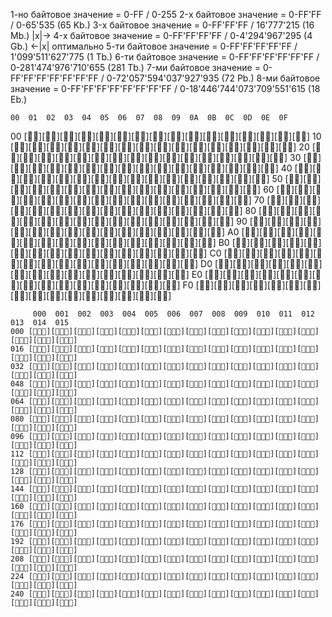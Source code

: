 1-но байтовое значение = 0-FF / 0-255
2-х байтовое значение  = 0-FF'FF / 0-65'535 (65 Kb.)
3-х байтовое значение  = 0-FF'FF'FF / 16'777'215 (16 Mb.)
|x|-> 4-х байтовое значение = 0-FF'FF'FF'FF / 0-4'294'967'295 (4 Gb.) <-|x| оптимально
5-ти байтовое значение = 0-FF'FF'FF'FF'FF / 1'099'511'627'775 (1 Tb.)
6-ти байтовое значение = 0-FF'FF'FF'FF'FF'FF / 0-281'474'976'710'655 (281 Tb.)
7-ми байтовое значение = 0-FF'FF'FF'FF'FF'FF'FF / 0-72'057'594'037'927'935 (72 Pb.)
8-ми байтовое значение = 0-FF'FF'FF'FF'FF'FF'FF'FF / 0-18'446'744'073'709'551'615 (18 Eb.)

    00  01  02  03  04  05  06  07  08  09  0A  0B  0C  0D  0E  0F
00 [🩷🩷][🩷🩷][🩷🩷][🩷🩷][🩷🩷][🩷🩷][🩷🩷][🩷🩷][🩷🩷][🩷🩷][🩷🩷][🩷🩷][🩷🩷][🩷🩷][🩷🩷][🩷🩷]
10 [🩷🩷][🩷🩷][🩷🩷][🩷🩷][🩷🩷][🩷🩷][🩷🩷][🩷🩷][🩷🩷][🩷🩷][🩷🩷][🩷🩷][🩷🩷][🩷🩷][🩷🩷][🩷🩷]
20 [🩷🩷][🩷🩷][🩷🩷][🩷🩷][🩷🩷][🩷🩷][🩷🩷][🩷🩷][🩷🩷][🩷🩷][🩷🩷][🩷🩷][🩷🩷][🩷🩷][🩷🩷][🩷🩷]
30 [🩷🩷][🩷🩷][🩷🩷][🩷🩷][🩷🩷][🩷🩷][🩷🩷][🩷🩷][🩷🩷][🩷🩷][🩷🩷][🩷🩷][🩷🩷][🩷🩷][🩷🩷][🩷🩷]
40 [🩷🩷][🩷🩷][🩷🩷][🩷🩷][🩷🩷][🩷🩷][🩷🩷][🩷🩷][🩷🩷][🩷🩷][🩷🩷][🩷🩷][🩷🩷][🩷🩷][🩷🩷][🩷🩷]
50 [🩷🩷][🩷🩷][🩷🩷][🩷🩷][🩷🩷][🩷🩷][🩷🩷][🩷🩷][🩷🩷][🩷🩷][🩷🩷][🩷🩷][🩷🩷][🩷🩷][🩷🩷][🩷🩷]
60 [🩷🩷][🩷🩷][🩷🩷][🩷🩷][🩷🩷][🩷🩷][🩷🩷][🩷🩷][🩷🩷][🩷🩷][🩷🩷][🩷🩷][🩷🩷][🩷🩷][🩷🩷][🩷🩷]
70 [🩷🩷][🩷🩷][🩷🩷][🩷🩷][🩷🩷][🩷🩷][🩷🩷][🩷🩷][🩷🩷][🩷🩷][🩷🩷][🩷🩷][🩷🩷][🩷🩷][🩷🩷][🩷🩷]
80 [🩷🩷][🩷🩷][🩷🩷][🩷🩷][🩷🩷][🩷🩷][🩷🩷][🩷🩷][🩷🩷][🩷🩷][🩷🩷][🩷🩷][🩷🩷][🩷🩷][🩷🩷][🩷🩷]
90 [🩷🩷][🩷🩷][🩷🩷][🩷🩷][🩷🩷][🩷🩷][🩷🩷][🩷🩷][🩷🩷][🩷🩷][🩷🩷][🩷🩷][🩷🩷][🩷🩷][🩷🩷][🩷🩷]
A0 [🩷🩷][🩷🩷][🩷🩷][🩷🩷][🩷🩷][🩷🩷][🩷🩷][🩷🩷][🩷🩷][🩷🩷][🩷🩷][🩷🩷][🩷🩷][🩷🩷][🩷🩷][🩷🩷]
B0 [🩷🩷][🩷🩷][🩷🩷][🩷🩷][🩷🩷][🩷🩷][🩷🩷][🩷🩷][🩷🩷][🩷🩷][🩷🩷][🩷🩷][🩷🩷][🩷🩷][🩷🩷][🩷🩷]
C0 [🩷🩷][🩷🩷][🩷🩷][🩷🩷][🩷🩷][🩷🩷][🩷🩷][🩷🩷][🩷🩷][🩷🩷][🩷🩷][🩷🩷][🩷🩷][🩷🩷][🩷🩷][🩷🩷]
D0 [🩷🩷][🩷🩷][🩷🩷][🩷🩷][🩷🩷][🩷🩷][🩷🩷][🩷🩷][🩷🩷][🩷🩷][🩷🩷][🩷🩷][🩷🩷][🩷🩷][🩷🩷][🩷🩷]
E0 [🩷🩷][🩷🩷][🩷🩷][🩷🩷][🩷🩷][🩷🩷][🩷🩷][🩷🩷][🩷🩷][🩷🩷][🩷🩷][🩷🩷][🩷🩷][🩷🩷][🩷🩷][🩷🩷]
F0 [🩷🩷][🩷🩷][🩷🩷][🩷🩷][🩷🩷][🩷🩷][🩷🩷][🩷🩷][🩷🩷][🩷🩷][🩷🩷][🩷🩷][🩷🩷][🩷🩷][🩷🩷][🩷🩷]
~~~~~~~~~~~~~~~~~~~~~~~~~~~~~~~~~~~~~~~~~~~~~~~~~~~~~~~~~~~~~~~~~~~~~~~~~~~~~~~~~~~~
     000  001  002  003  004  005  006  007  008  009  010  011  012  013  014  015
000 [🩷🩷🩷][🩷🩷🩷][🩷🩷🩷][🩷🩷🩷][🩷🩷🩷][🩷🩷🩷][🩷🩷🩷][🩷🩷🩷][🩷🩷🩷][🩷🩷🩷][🩷🩷🩷][🩷🩷🩷][🩷🩷🩷][🩷🩷🩷][🩷🩷🩷][🩷🩷🩷]
016 [🩷🩷🩷][🩷🩷🩷][🩷🩷🩷][🩷🩷🩷][🩷🩷🩷][🩷🩷🩷][🩷🩷🩷][🩷🩷🩷][🩷🩷🩷][🩷🩷🩷][🩷🩷🩷][🩷🩷🩷][🩷🩷🩷][🩷🩷🩷][🩷🩷🩷][🩷🩷🩷]
032 [🩷🩷🩷][🩷🩷🩷][🩷🩷🩷][🩷🩷🩷][🩷🩷🩷][🩷🩷🩷][🩷🩷🩷][🩷🩷🩷][🩷🩷🩷][🩷🩷🩷][🩷🩷🩷][🩷🩷🩷][🩷🩷🩷][🩷🩷🩷][🩷🩷🩷][🩷🩷🩷]
048 [🩷🩷🩷][🩷🩷🩷][🩷🩷🩷][🩷🩷🩷][🩷🩷🩷][🩷🩷🩷][🩷🩷🩷][🩷🩷🩷][🩷🩷🩷][🩷🩷🩷][🩷🩷🩷][🩷🩷🩷][🩷🩷🩷][🩷🩷🩷][🩷🩷🩷][🩷🩷🩷]
064 [🩷🩷🩷][🩷🩷🩷][🩷🩷🩷][🩷🩷🩷][🩷🩷🩷][🩷🩷🩷][🩷🩷🩷][🩷🩷🩷][🩷🩷🩷][🩷🩷🩷][🩷🩷🩷][🩷🩷🩷][🩷🩷🩷][🩷🩷🩷][🩷🩷🩷][🩷🩷🩷]
080 [🩷🩷🩷][🩷🩷🩷][🩷🩷🩷][🩷🩷🩷][🩷🩷🩷][🩷🩷🩷][🩷🩷🩷][🩷🩷🩷][🩷🩷🩷][🩷🩷🩷][🩷🩷🩷][🩷🩷🩷][🩷🩷🩷][🩷🩷🩷][🩷🩷🩷][🩷🩷🩷]
096 [🩷🩷🩷][🩷🩷🩷][🩷🩷🩷][🩷🩷🩷][🩷🩷🩷][🩷🩷🩷][🩷🩷🩷][🩷🩷🩷][🩷🩷🩷][🩷🩷🩷][🩷🩷🩷][🩷🩷🩷][🩷🩷🩷][🩷🩷🩷][🩷🩷🩷][🩷🩷🩷]
112 [🩷🩷🩷][🩷🩷🩷][🩷🩷🩷][🩷🩷🩷][🩷🩷🩷][🩷🩷🩷][🩷🩷🩷][🩷🩷🩷][🩷🩷🩷][🩷🩷🩷][🩷🩷🩷][🩷🩷🩷][🩷🩷🩷][🩷🩷🩷][🩷🩷🩷][🩷🩷🩷]
128 [🩷🩷🩷][🩷🩷🩷][🩷🩷🩷][🩷🩷🩷][🩷🩷🩷][🩷🩷🩷][🩷🩷🩷][🩷🩷🩷][🩷🩷🩷][🩷🩷🩷][🩷🩷🩷][🩷🩷🩷][🩷🩷🩷][🩷🩷🩷][🩷🩷🩷][🩷🩷🩷]
144 [🩷🩷🩷][🩷🩷🩷][🩷🩷🩷][🩷🩷🩷][🩷🩷🩷][🩷🩷🩷][🩷🩷🩷][🩷🩷🩷][🩷🩷🩷][🩷🩷🩷][🩷🩷🩷][🩷🩷🩷][🩷🩷🩷][🩷🩷🩷][🩷🩷🩷][🩷🩷🩷]
160 [🩷🩷🩷][🩷🩷🩷][🩷🩷🩷][🩷🩷🩷][🩷🩷🩷][🩷🩷🩷][🩷🩷🩷][🩷🩷🩷][🩷🩷🩷][🩷🩷🩷][🩷🩷🩷][🩷🩷🩷][🩷🩷🩷][🩷🩷🩷][🩷🩷🩷][🩷🩷🩷]
176 [🩷🩷🩷][🩷🩷🩷][🩷🩷🩷][🩷🩷🩷][🩷🩷🩷][🩷🩷🩷][🩷🩷🩷][🩷🩷🩷][🩷🩷🩷][🩷🩷🩷][🩷🩷🩷][🩷🩷🩷][🩷🩷🩷][🩷🩷🩷][🩷🩷🩷][🩷🩷🩷]
192 [🩷🩷🩷][🩷🩷🩷][🩷🩷🩷][🩷🩷🩷][🩷🩷🩷][🩷🩷🩷][🩷🩷🩷][🩷🩷🩷][🩷🩷🩷][🩷🩷🩷][🩷🩷🩷][🩷🩷🩷][🩷🩷🩷][🩷🩷🩷][🩷🩷🩷][🩷🩷🩷]
208 [🩷🩷🩷][🩷🩷🩷][🩷🩷🩷][🩷🩷🩷][🩷🩷🩷][🩷🩷🩷][🩷🩷🩷][🩷🩷🩷][🩷🩷🩷][🩷🩷🩷][🩷🩷🩷][🩷🩷🩷][🩷🩷🩷][🩷🩷🩷][🩷🩷🩷][🩷🩷🩷]
224 [🩷🩷🩷][🩷🩷🩷][🩷🩷🩷][🩷🩷🩷][🩷🩷🩷][🩷🩷🩷][🩷🩷🩷][🩷🩷🩷][🩷🩷🩷][🩷🩷🩷][🩷🩷🩷][🩷🩷🩷][🩷🩷🩷][🩷🩷🩷][🩷🩷🩷][🩷🩷🩷]
240 [🩷🩷🩷][🩷🩷🩷][🩷🩷🩷][🩷🩷🩷][🩷🩷🩷][🩷🩷🩷][🩷🩷🩷][🩷🩷🩷][🩷🩷🩷][🩷🩷🩷][🩷🩷🩷][🩷🩷🩷][🩷🩷🩷][🩷🩷🩷][🩷🩷🩷][🩷🩷🩷]
